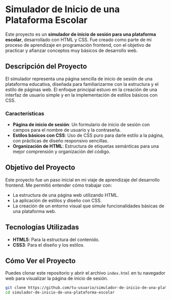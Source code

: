 # Simulador de Inicio de una Plataforma Escolar

Este proyecto es un **simulador de inicio de sesión para una plataforma escolar**, desarrollado con HTML y CSS. Fue creado como parte de mi proceso de aprendizaje en programación frontend, con el objetivo de practicar y afianzar conceptos muy básicos de desarrollo web.

## Descripción del Proyecto

El simulador representa una página sencilla de inicio de sesión de una plataforma educativa, diseñada para familiarizarme con la estructura y el estilo de páginas web. El enfoque principal estuvo en la creación de una interfaz de usuario simple y en la implementación de estilos básicos con CSS.

### Características

- **Página de inicio de sesión**: Un formulario de inicio de sesión con campos para el nombre de usuario y la contraseña.
- **Estilos básicos con CSS**: Uso de CSS puro para darle estilo a la página, con prácticas de diseño responsivo sencillas.
- **Organización de HTML**: Estructura de etiquetas semánticas para una mejor comprensión y organización del código.

## Objetivo del Proyecto

Este proyecto fue un paso inicial en mi viaje de aprendizaje del desarrollo frontend. Me permitió entender cómo trabajar con:

- La estructura de una página web utilizando HTML.
- La aplicación de estilos y diseño con CSS.
- La creación de un entorno visual que simule funcionalidades básicas de una plataforma web.

## Tecnologías Utilizadas

- **HTML5**: Para la estructura del contenido.
- **CSS3**: Para el diseño y los estilos.

## Cómo Ver el Proyecto

Puedes clonar este repositorio y abrir el archivo `index.html` en tu navegador web para visualizar la página de inicio de sesión.

```bash
git clone https://github.com/tu-usuario/simulador-de-inicio-de-una-plataforma-escolar.git
cd simulador-de-inicio-de-una-plataforma-escolar
